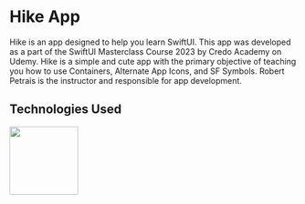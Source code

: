 
# Hike App

Hike is an app designed to help you learn SwiftUI. This app was developed as a part of the SwiftUI Masterclass Course 2023 by Credo Academy on Udemy. Hike is a simple and cute app with the primary objective of teaching you how to use Containers, Alternate App Icons, and SF Symbols. Robert Petrais is the instructor and responsible for app development.

## Technologies Used
<img src="https://cdn.jsdelivr.net/gh/devicons/devicon/icons/swift/swift-original-wordmark.svg" width=120/>

